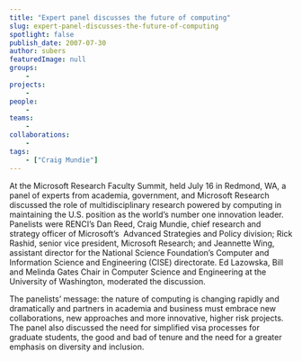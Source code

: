 ```yaml
---
title: "Expert panel discusses the future of computing"
slug: expert-panel-discusses-the-future-of-computing
spotlight: false
publish_date: 2007-07-30
author: subers
featuredImage: null
groups:
    - 
projects:
    - 
people:
    - 
teams: 
    - 
collaborations:
    - 
tags:
    - ["Craig Mundie"]
---
```

At the Microsoft Research Faculty Summit, held July 16 in Redmond, WA, a panel of experts from academia, government, and Microsoft Research discussed the role of multidisciplinary research powered by computing in maintaining the U.S. position as the world’s number one innovation leader. Panelists were RENCI’s Dan Reed, Craig Mundie, chief research and strategy officer of Microsoft’s  Advanced Strategies and Policy division; Rick Rashid, senior vice president, Microsoft Research; and Jeannette Wing, assistant director for the National Science Foundation’s Computer and Information Science and Engineering (CISE) directorate. Ed Lazowska, Bill and Melinda Gates Chair in Computer Science and Engineering at the University of Washington, moderated the discussion.

<!--more-->

The panelists’ message: the nature of computing is changing rapidly and dramatically and partners in academia and business must embrace new collaborations, new approaches and more innovative, higher risk projects. The panel also discussed the need for simplified visa processes for graduate students, the good and bad of tenure and the need for a greater emphasis on diversity and inclusion.
